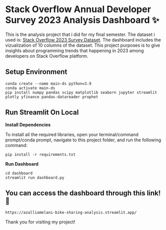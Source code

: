 # Stack Overflow Annual Developer Survey 2023 Analysis Dashboard ✨
This is the analysis project that i did for my final semester. The dataset i used is: [Stack Overflow 2023 Survey Dataset](https://www.kaggle.com/datasets/stackoverflow/stack-overflow-2023-developers-survey). The dashboard includes the vizualization of 10 columns of the dataset. This project purposes is to give insights about programming trends that happening in 2023 among developers on Stack Overflow platform.

## Setup Environment
```
conda create --name main-ds python=3.9
conda activate main-ds
pip install numpy pandas scipy matplotlib seaborn jupyter streamlit plotly yfinance pandas-datareader prophet
```

## Run Streamlit On Local
**Install Dependencies**

To install all the required libraries, open your terminal/command prompt/conda prompt, navigate to this project folder, and run the following command:
```
pip install -r requirements.txt
```

**Run Dashboard**
```
cd dashboard
streamlit run dashboard.py
```

## You can access the dashboard through this link! :ribbon:
```
https://azalliamelani-bike-sharing-analysis.streamlit.app/
```

Thank you for visiting my project!
